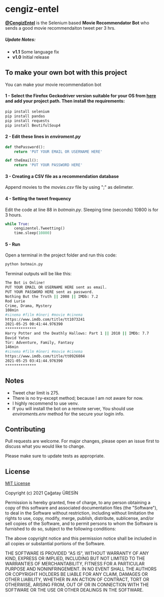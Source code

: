# cengiz-entel
[**@CengizEntel**](https://twitter.com/CengizEntel) is the Selenium based **Movie Recommendator Bot** who sends a good movie recommendaiton tweet per 3 hrs.

##### Update Notes:
* **v1.1** Some language fix
* **v1.0** Initial release

## To make your own bot with this project
You can make your movie recommendation bot 
#### 1 - Select **the Firefox Geckodriver** version suitable for your OS from [here](https://github.com/mozilla/geckodriver/releases) and add your project path. Then install the requirements:

```bash
pip install selenium
pip install pandas
pip install requests
pip install BeutifulSoup4
```
#### 2 - Edit these lines in *enviroment.py*
```python
def thePassword():
    return 'PUT YOUR EMAIL OR USERNAME HERE'

def theEmail():
    return 'PUT YOUR PASSWORD HERE'
```
#### 3 - Creating a CSV file as a recommendation database
Append movies to the *movies.csv* file by using ";" as delimeter.

#### 4 - Setting the tweet frequency
Edit the code at line 88 in *botmain.py*. Sleeping time (seconds) 10800 is for 3 hours. 
```python
while True:
    cengizentel.Tweetting()
    time.sleep(10800)
```
#### 5 - Run
Open a terminal in the project folder and run this code:
```bash
python botmain.py
```
Terminal outputs will be like this: 
```bash
The Bot is Online!
PUT YOUR EMAIL OR USERNAME HERE sent as email.
PUT YOUR PASSWORD HERE sent as password.
Nothing But the Truth || 2008 || IMDb: 7.2
Rod Lurie
Crime, Drama, Mystery
108min
#sinema #film #öneri #movie #cinema
https://www.imdb.com/title/tt1073241
2021-05-25 00:41:44.976390
**************
Harry Potter and the Deathly Hallows: Part 1 || 2010 || IMDb: 7.7
David Yates
Tür: Adventure, Family, Fantasy
146min
#sinema #film #öneri #movie #cinema
https://www.imdb.com/title/tt0926084
2021-05-25 03:41:44.976390
**************
```
## Notes
* Tweet char limit is 275.
* There is no try-except method; because I am not aware for now.
* I highly recommend to use venv.
* If you will install the bot on a remote server, You should use *enviroments.env* method for the secure your login info.

## Contributing
Pull requests are welcome. For major changes, please open an issue first to discuss what you would like to change.

Please make sure to update tests as appropriate.

## License
[MIT License](https://choosealicense.com/licenses/mit/)

Copyright (c) 2021 Çağatay ÜRESİN

Permission is hereby granted, free of charge, to any person obtaining a copy
of this software and associated documentation files (the "Software"), to deal
in the Software without restriction, including without limitation the rights
to use, copy, modify, merge, publish, distribute, sublicense, and/or sell
copies of the Software, and to permit persons to whom the Software is
furnished to do so, subject to the following conditions:

The above copyright notice and this permission notice shall be included in all
copies or substantial portions of the Software.

THE SOFTWARE IS PROVIDED "AS IS", WITHOUT WARRANTY OF ANY KIND, EXPRESS OR
IMPLIED, INCLUDING BUT NOT LIMITED TO THE WARRANTIES OF MERCHANTABILITY,
FITNESS FOR A PARTICULAR PURPOSE AND NONINFRINGEMENT. IN NO EVENT SHALL THE
AUTHORS OR COPYRIGHT HOLDERS BE LIABLE FOR ANY CLAIM, DAMAGES OR OTHER
LIABILITY, WHETHER IN AN ACTION OF CONTRACT, TORT OR OTHERWISE, ARISING FROM,
OUT OF OR IN CONNECTION WITH THE SOFTWARE OR THE USE OR OTHER DEALINGS IN THE
SOFTWARE.